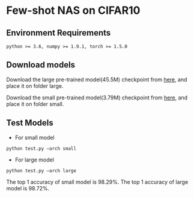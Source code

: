# Few-shot NAS on CIFAR10

## Environment Requirements
```
python >= 3.6, numpy >= 1.9.1, torch >= 1.5.0 
```

## Download models
Download the large pre-trained model(45.5M) checkpoint from <a href=https://drive.google.com/drive/u/0/folders/1KVGozie7jiqMp9kbaFIzQwb-sMGZqb2r>here</a>, and place it on folder large. 

Download the small pre-trained model(3.79M) checkpoint from <a href=https://drive.google.com/drive/u/0/folders/1kIl7bol9GoA-oeNywCjGgDSQ9AkOo19s>here</a>, and place it on folder small. 


## Test Models

- For small model
```
python test.py –arch small
```

- For large model
```
python test.py –arch large
```

The top 1 accuracy of small model is 98.29%. The top 1 accuracy of large model is 98.72%.  





























